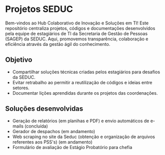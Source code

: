 # Projetos SEDUC

Bem-vindos ao Hub Colaborativo de Inovação e Soluções em TI!
Este repositório centraliza projetos, códigos e documentações desenvolvidos pela equipe de estagiários de TI da Secretaria de Gestão de Pessoas (SAGEP) da SEDUC. Aqui, promovemos transparência, colaboração e eficiência através da gestão ágil do conhecimento.

## Objetivo

- Compartilhar soluções técnicas criadas pelos estagiários para desafios da SEDUC.
- Evitar retrabalho ao permitir a reutilização de códigos e ideias entre setores.
- Documentar lições aprendidas durante os projetos das coordenações.

## Soluções desenvolvidas

- Geração de relatórios (em planihas e PDF) e envio automáticos de e-mails (concluída)
- Gerador de despachos (em andamento)
- Web scraping no site da Seduc (obtenção e organização de arquivos referentes aos PSS's) (em andamento)
- Formulário de avaliação de Estágio Probatório para chefia